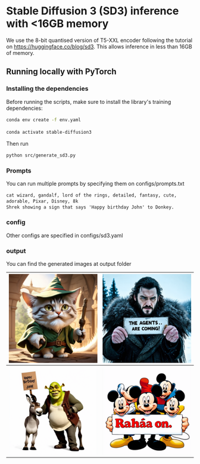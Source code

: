 # Stable Diffusion 3 (SD3) inference with <16GB memory

We use the 8-bit quantised version of T5-XXL encoder following the tutorial on https://huggingface.co/blog/sd3.
This allows inference in less than 16GB of memory.

## Running locally with PyTorch

### Installing the dependencies

Before running the scripts, make sure to install the library's training dependencies:

```bash
conda env create -f env.yaml

conda activate stable-diffusion3
```

Then run
```bash
python src/generate_sd3.py
```

### Prompts
You can run multiple prompts by specifying them on configs/prompts.txt

```
cat wizard, gandalf, lord of the rings, detailed, fantasy, cute, adorable, Pixar, Disney, 8k
Shrek showing a sign that says 'Happy birthday John' to Donkey.
```

### config
Other configs are specified in configs/sd3.yaml

### output
You can find the generated images at output folder

| ![Example Image 1](examples/cat_wizard_gandalf_lord_of_the_rings_detailed_fant.png) | ![Example Image 2](examples/john_snow_from_game_of_thrones_is_showing_a_sign.png) |
|-----------------------------------------|-----------------------------------------|
| ![Example Image 3](examples/shrek_showing_a_sign_that_says_happy_birthday_john.png) | ![Example Image 4](examples/mickey_mouse_holding_a_sign_rahaa_on_with_a_happ.png) |
